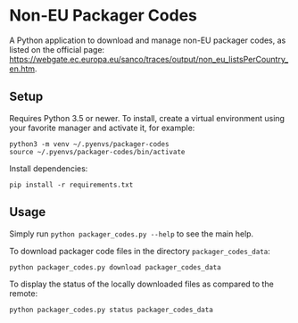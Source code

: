 # Non-EU Packager Codes

A Python application to download and manage non-EU packager codes, as listed on the official page: https://webgate.ec.europa.eu/sanco/traces/output/non_eu_listsPerCountry_en.htm.

## Setup

Requires Python 3.5 or newer. To install, create a virtual environment using your favorite manager and activate it, for example:

```shell script
python3 -m venv ~/.pyenvs/packager-codes
source ~/.pyenvs/packager-codes/bin/activate
```

Install dependencies:

```shell script
pip install -r requirements.txt
```

## Usage

Simply run `python packager_codes.py --help` to see the main help.

To download packager code files in the directory `packager_codes_data`:

```shell script
python packager_codes.py download packager_codes_data
```

To display the status of the locally downloaded files as compared to the remote:

````shell script
python packager_codes.py status packager_codes_data
````
